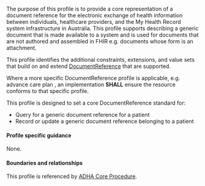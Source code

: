 The purpose of this profile is to provide a core representation of a document reference for the electronic exchange of health information between individuals, healthcare providers, and the My Health Record system infrastructure in Australia. This profile supports describing a generic document that is made available to a system and is used for documents that are not authored and assembled in FHIR e.g. documents whose form is an attachment.

This profile identifies the additional constraints, extensions, and value sets that build on and extend [DocumentReference](http://hl7.org/fhir/R4/documentreference.html) that are supported. 

Where a more specific DocumentReference profile is applicable, e.g. advance care plan , an implementation **SHALL** ensure the resource conforms to that specific profile.

This profile is designed to set a core DocumentReference standard for:
* Query for a generic document reference for a patient
* Record or update a generic document reference belonging to a patient


#### Profile specific guidance
None.


#### Boundaries and relationships
This profile is referenced by 
[ADHA Core Procedure](StructureDefinition-dh-procedure-core-1.html).

